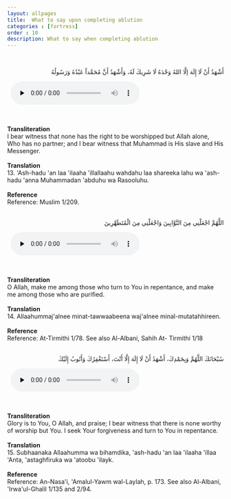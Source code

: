 ```yaml
---
layout: allpages
title:  What to say upon completing ablution
categories : [fortress]
order : 10
description: What to say when completing ablution
---
```

&nbsp;
<div class="arabictext" dir="RTL">

أَشْهَدُ أَنْ لَا إِلَهَ إلَّا اللهُ وَحْدَهُ لَا شَرِيكَ لَهُ، وَأَشْهَدُ أَنَّ مُحَمَّداً عَبْدُهُ وَرَسُولُهُ

</div>
&nbsp;


<audio controls  preload="none">
  <source src="{{ site.baseurl }}/audio/fortress/13.mp3" type="audio/mpeg">
Your browser does not support the audio element.
</audio>


&nbsp;
<div class="duaextra" tabindex="0">
<div><strong>Transliteration</strong></div>
<div class="extra">I bear witness that none has the right to be worshipped but Allah alone, Who has no partner; and I bear witness that Muhammad is His slave and His Messenger.</div>
</div>
&nbsp;
<div class="duaextra" tabindex="0">
<div><strong>Translation</strong></div>
<div class="extra">13. 'Ash-hadu 'an laa 'ilaaha 'illallaahu wahdahu laa shareeka lahu wa 'ash-hadu 'anna Muhammadan 'abduhu wa Rasooluhu.</div>
</div>
&nbsp;
<div class="duaextra" tabindex="0">
<div><strong>Reference</strong></div>
<div class="extra">Reference: Muslim 1/209.</div>
</div>
&nbsp;
<div class="arabictext" dir="RTL">

اللَّهُمَّ اجْعَلْنِي مِنَ التَّوَّابِينَ وَاجْعَلْنِي مِنَ الْمُتَطَهِّرِينَ

</div>
&nbsp;


<audio controls  preload="none">
  <source src="{{ site.baseurl }}/audio/fortress/14.mp3" type="audio/mpeg">
Your browser does not support the audio element.
</audio>


&nbsp;
<div class="duaextra" tabindex="0">
<div><strong>Transliteration</strong></div>
<div class="extra">O Allah, make me among those who turn to You in repentance, and make me among those who are purified.</div>
</div>
&nbsp;
<div class="duaextra" tabindex="0">
<div><strong>Translation</strong></div>
<div class="extra">14. Allaahummaj'alnee minat-tawwaabeena waj'alnee minal-mutatahhireen.</div>
</div>
&nbsp;
<div class="duaextra" tabindex="0">
<div><strong>Reference</strong></div>
<div class="extra">Reference: At-Tirmithi 1/78. See also Al-Albani, Sahih At- Tirmithi 1/18</div>
</div>
&nbsp;
<div class="arabictext" dir="RTL">

سُبْحَانَكَ اللَّهُمَّ وَبِحَمْدِكَ، أَشْهَدُ أَنْ لَا إِلَهَ إِلَّا أَنْتَ، أَسْتَغْفِرُكَ وَأَتُوبُ إِلَيْكَ

</div>
&nbsp;


<audio controls  preload="none">
  <source src="{{ site.baseurl }}/audio/fortress/15.mp3" type="audio/mpeg">
Your browser does not support the audio element.
</audio>


&nbsp;
<div class="duaextra" tabindex="0">
<div><strong>Transliteration</strong></div>
<div class="extra">Glory is to You, O Allah, and praise; I bear witness that there is none worthy of worship but You. I seek Your forgiveness and turn to You in repentance.</div>
</div>
&nbsp;
<div class="duaextra" tabindex="0">
<div><strong>Translation</strong></div>
<div class="extra">15. Subhaanaka Allaahumma wa bihamdika, 'ash-hadu 'an laa 'ilaaha 'illaa 'Anta, 'astaghfiruka wa 'atoobu 'ilayk.</div>
</div>
&nbsp;
<div class="duaextra" tabindex="0">
<div><strong>Reference</strong></div>
<div class="extra">Reference: An-Nasa'i, 'Amalul-Yawm wal-Laylah, p. 173. See also Al-Albani, 'Irwa'ul-Ghalil 1/135 and 2/94.</div>
</div>